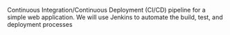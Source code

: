 Continuous Integration/Continuous Deployment (CI/CD) pipeline for a simple web application. 
We will use Jenkins to automate the build, test, and deployment processes
